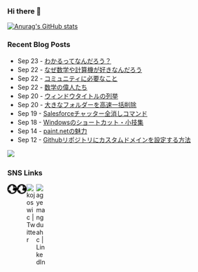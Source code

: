 ### Hi there 👋

[![Anurag's GitHub stats](https://github-readme-stats.vercel.app/api?username=kenjinote)](https://github.com/anuraghazra/github-readme-stats)


### Recent Blog Posts
<!-- feed start -->
- Sep 23 - [わかるってなんだろう？](https://kenji.blog/posts/%E3%82%8F%E3%81%8B%E3%82%8B%E3%81%A3%E3%81%A6%E3%81%AA%E3%82%93%E3%81%A0%E3%82%8D%E3%81%86/)
- Sep 22 - [なぜ数学や計算機が好きなんだろう](https://kenji.blog/posts/%E3%81%AA%E3%81%9C%E6%95%B0%E5%AD%A6%E3%82%84%E8%A8%88%E7%AE%97%E6%A9%9F%E3%81%8C%E5%A5%BD%E3%81%8D%E3%81%AA%E3%82%93%E3%81%A0%E3%82%8D%E3%81%86/)
- Sep 22 - [コミュニティに必要なこと](https://kenji.blog/posts/%E3%82%B3%E3%83%9F%E3%83%A5%E3%83%8B%E3%83%86%E3%82%A3%E3%81%AB%E5%BF%85%E8%A6%81%E3%81%AA%E3%81%93%E3%81%A8/)
- Sep 22 - [数学の偉人たち](https://kenji.blog/posts/%E6%95%B0%E5%AD%A6%E3%81%AE%E5%81%89%E4%BA%BA%E3%81%9F%E3%81%A1/)
- Sep 20 - [ウィンドウタイトルの列挙](https://kenji.blog/posts/%E3%82%A6%E3%82%A3%E3%83%B3%E3%83%89%E3%82%A6%E3%82%BF%E3%82%A4%E3%83%88%E3%83%AB%E3%81%AE%E5%88%97%E6%8C%99/)
- Sep 20 - [大きなフォルダーを高速一括削除](https://kenji.blog/posts/%E5%A4%A7%E3%81%8D%E3%81%AA%E3%83%95%E3%82%A9%E3%83%AB%E3%83%80%E3%83%BC%E3%82%92%E9%AB%98%E9%80%9F%E4%B8%80%E6%8B%AC%E5%89%8A%E9%99%A4/)
- Sep 19 - [Salesforceチャッター全消しコマンド](https://kenji.blog/posts/salesforce%E3%83%81%E3%83%A3%E3%83%83%E3%82%BF%E3%83%BC%E5%85%A8%E6%B6%88%E3%81%97%E3%82%B3%E3%83%9E%E3%83%B3%E3%83%89/)
- Sep 18 - [Windowsのショートカット・小技集](https://kenji.blog/posts/windows%E3%81%AE%E3%82%B7%E3%83%A7%E3%83%BC%E3%83%88%E3%82%AB%E3%83%83%E3%83%88%E5%B0%8F%E6%8A%80%E9%9B%86/)
- Sep 14 - [paint.netの魅力](https://kenji.blog/posts/paint.net%E3%81%AE%E9%AD%85%E5%8A%9B/)
- Sep 12 - [Githubリポジトリにカスタムドメインを設定する方法](https://kenji.blog/posts/github%E3%83%AA%E3%83%9D%E3%82%B8%E3%83%88%E3%83%AA%E3%81%AB%E3%82%AB%E3%82%B9%E3%82%BF%E3%83%A0%E3%83%89%E3%83%A1%E3%82%A4%E3%83%B3%E3%82%92%E8%A8%AD%E5%AE%9A%E3%81%99%E3%82%8B%E6%96%B9%E6%B3%95/)
<!-- feed end -->

<!-- GitHub Profile Views Counter -->
![](https://komarev.com/ghpvc/?username=kenjinote)

<!-- SNS Links -->
### SNS Links
[<img align="left" alt="codewithkojo.com" width="22px" src="https://raw.githubusercontent.com/iconic/open-iconic/master/svg/globe.svg" />][website1]
[<img align="left" alt="codewithkojo.com" width="22px" src="https://raw.githubusercontent.com/iconic/open-iconic/master/svg/globe.svg" />][website2]
[<img align="left" alt="kojoswic | Twitter" width="22px" src="https://cdn.jsdelivr.net/npm/simple-icons@v3/icons/twitter.svg" />][twitter]
[<img align="left" alt="agyemangduahc | LinkedIn" width="22px" src="https://cdn.jsdelivr.net/npm/simple-icons@v3/icons/linkedin.svg" />][linkedin]

[website1]: https://hack.jp
[website2]: https://kenji.blog
[twitter]: https://twitter.com/kenjinote
[linkedin]: https://www.linkedin.com/in/kenjinote/

<!--
**kenjinote/kenjinote** is a ✨ _special_ ✨ repository because its `README.md` (this file) appears on your GitHub profile.

Here are some ideas to get you started:

- 🔭 I’m currently working on ...
- 🌱 I’m currently learning ...
- 👯 I’m looking to collaborate on ...
- 🤔 I’m looking for help with ...
- 💬 Ask me about ...
- 📫 How to reach me: ...
- 😄 Pronouns: ...
- ⚡ Fun fact: ...
-->
